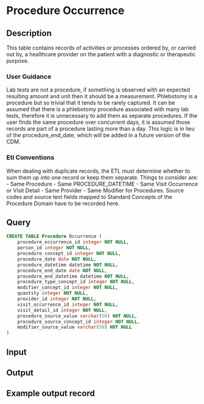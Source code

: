 <!---->

# Procedure Occurrence

## Description
This table contains records of activities or processes ordered by, or carried out by, a healthcare provider on the patient with a diagnostic or therapeutic purpose.

### User Guidance
Lab tests are not a procedure, if something is observed with an expected resulting amount and unit then it should be a measurement. Phlebotomy is a procedure but so trivial that it tends to be rarely captured. It can be assumed that there is a phlebotomy procedure associated with many lab tests, therefore it is unnecessary to add them as separate procedures. If the user finds the same procedure over concurrent days, it is assumed those records are part of a procedure lasting more than a day. This logic is in lieu of the procedure_end_date, which will be added in a future version of the CDM.

### Etl Conventions
When dealing with duplicate records, the ETL must determine whether to sum them up into one record or keep them separate. Things to consider are: - Same Procedure - Same PROCEDURE_DATETIME - Same Visit Occurrence or Visit Detail - Same Provider - Same Modifier for Procedures. Source codes and source text fields mapped to Standard Concepts of the Procedure Domain have to be recorded here.

## Query
```sql
CREATE TABLE Procedure Occurrence (
	procedure_occurrence_id integer NOT NULL,
	person_id integer NOT NULL,
	procedure_concept_id integer NOT NULL,
	procedure_date date NOT NULL,
	procedure_datetime datetime NOT NULL,
	procedure_end_date date NOT NULL,
	procedure_end_datetime datetime NOT NULL,
	procedure_type_concept_id integer NOT NULL,
	modifier_concept_id integer NOT NULL,
	quantity integer NOT NULL,
	provider_id integer NOT NULL,
	visit_occurrence_id integer NOT NULL,
	visit_detail_id integer NOT NULL,
	procedure_source_value varchar(50) NOT NULL,
	procedure_source_concept_id integer NOT NULL,
	modifier_source_value varchar(50) NOT NULL
)
```

## Input


## Output


## Example output record


